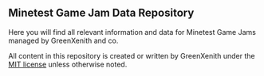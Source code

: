 ## Minetest Game Jam Data Repository

Here you will find all relevant information and data for Minetest Game Jams managed by GreenXenith and co.  

All content in this repository is created or written by GreenXenith under the [MIT license](LICENSE.txt) unless otherwise noted.  
